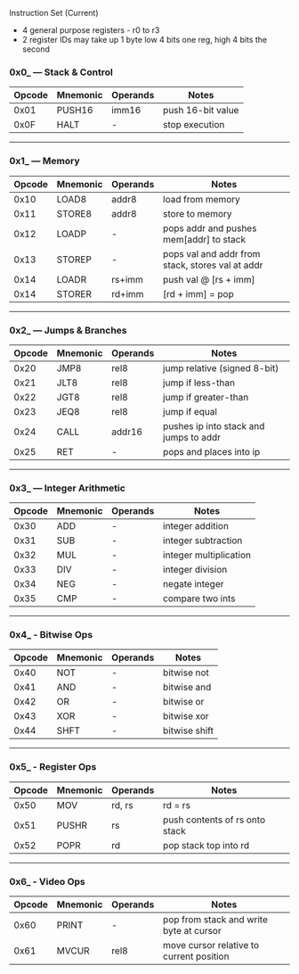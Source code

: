 Instruction Set (Current)

- 4 general purpose registers - r0 to r3
- 2 register IDs may take up 1 byte low 4 bits one reg, high 4 bits the second

### **0x0\_ — Stack & Control**

| Opcode | Mnemonic | Operands | Notes             |
| ------ | -------- | -------- | ----------------- |
| 0x01   | PUSH16   | imm16    | push 16-bit value |
| 0x0F   | HALT     | -        | stop execution    |

---

### **0x1\_ — Memory**

| Opcode | Mnemonic | Operands | Notes                                            |
| ------ | -------- | -------- | ------------------------------------------------ |
| 0x10   | LOAD8    | addr8    | load from memory                                 |
| 0x11   | STORE8   | addr8    | store to memory                                  |
| 0x12   | LOADP    | -        | pops addr and pushes mem\[addr] to stack         |
| 0x13   | STOREP   | -        | pops val and addr from stack, stores val at addr |
| 0x14   | LOADR    |  rs+imm | push val @ [rs + imm] |
| 0x14   | STORER    | rd+imm | [rd + imm] = pop |

---

### **0x2\_ — Jumps & Branches**

| Opcode | Mnemonic | Operands | Notes                                  |
| ------ | -------- | -------- | -------------------------------------- |
| 0x20   | JMP8     | rel8     | jump relative (signed 8-bit)           |
| 0x21   | JLT8     | rel8     | jump if less-than                      |
| 0x22   | JGT8     | rel8     | jump if greater-than                   |
| 0x23   | JEQ8     | rel8     | jump if equal                          |
| 0x24   | CALL     | addr16   | pushes ip into stack and jumps to addr |
| 0x25   | RET      | -        | pops and places into ip                |

---

### **0x3\_ — Integer Arithmetic**

| Opcode | Mnemonic | Operands | Notes                  |
| ------ | -------- | -------- | ---------------------- |
| 0x30   | ADD      | -        | integer addition       |
| 0x31   | SUB      | -        | integer subtraction    |
| 0x32   | MUL      | -        | integer multiplication |
| 0x33   | DIV      | -        | integer division       |
| 0x34   | NEG      | -        | negate integer         |
| 0x35   | CMP      | -        | compare two ints       |

---

### **0x4\_ - Bitwise Ops**

| Opcode | Mnemonic | Operands | Notes         |
| ------ | -------- | -------- | ------------- |
| 0x40   | NOT      | -        | bitwise not   |
| 0x41   | AND      | -        | bitwise and   |
| 0x42   | OR       | -        | bitwise or    |
| 0x43   | XOR      | -        | bitwise xor   |
| 0x44   | SHFT     | -        | bitwise shift |

---

### **0x5\_ - Register Ops**

| Opcode | Mnemonic | Operands | Notes                          |
| ------ | -------- | -------- | ------------------------------ |
| 0x50   | MOV      | rd, rs   | rd = rs                        |
| 0x51   | PUSHR    | rs       | push contents of rs onto stack |
| 0x52   | POPR     | rd       | pop stack top into rd          |

---

### **0x6\_ - Video Ops**

| Opcode | Mnemonic | Operands | Notes                                    |
| ------ | -------- | -------- | ---------------------------------------- |
| 0x60   | PRINT    | -        | pop from stack and write byte at cursor  |
| 0x61   | MVCUR    | rel8     | move cursor relative to current position |
